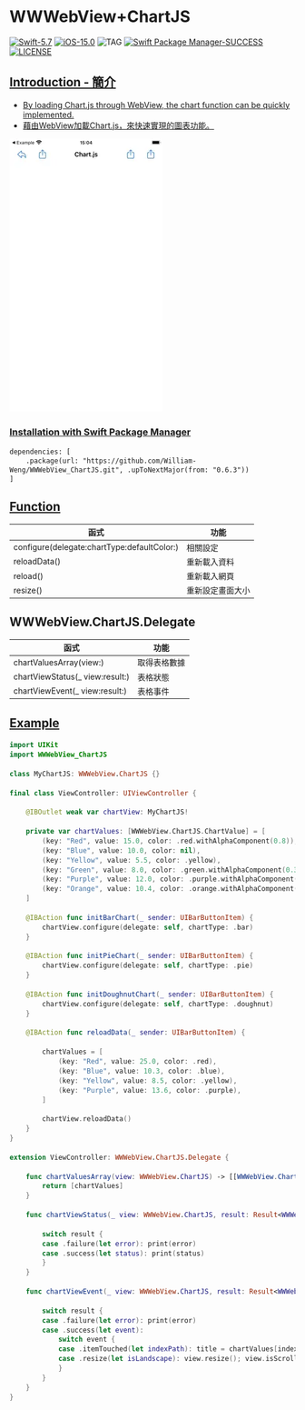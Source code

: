 # WWWebView+ChartJS

[![Swift-5.7](https://img.shields.io/badge/Swift-5.7-orange.svg?style=flat)](https://developer.apple.com/swift/) [![iOS-15.0](https://img.shields.io/badge/iOS-15.0-pink.svg?style=flat)](https://developer.apple.com/swift/) ![TAG](https://img.shields.io/github/v/tag/William-Weng/WWWebView_ChartJS) [![Swift Package Manager-SUCCESS](https://img.shields.io/badge/Swift_Package_Manager-SUCCESS-blue.svg?style=flat)](https://developer.apple.com/swift/) [![LICENSE](https://img.shields.io/badge/LICENSE-MIT-yellow.svg?style=flat)](https://developer.apple.com/swift/)

## [Introduction - 簡介](https://swiftpackageindex.com/William-Weng)
- [By loading Chart.js through WebView, the chart function can be quickly implemented.](https://www.chartjs.org/docs/latest/getting-started/)
- [藉由WebView加載Chart.js，來快速實現的圖表功能。](https://chartjs.bootcss.com/docs/getting-started/installation.html)

![](./Example.webp)

### [Installation with Swift Package Manager](https://medium.com/彼得潘的-swift-ios-app-開發問題解答集/使用-spm-安裝第三方套件-xcode-11-新功能-2c4ffcf85b4b)
```
dependencies: [
    .package(url: "https://github.com/William-Weng/WWWebView_ChartJS.git", .upToNextMajor(from: "0.6.3"))
]
```

## [Function](https://ezgif.com/video-to-webp)
|函式|功能|
|-|-|
|configure(delegate:chartType:defaultColor:)|相關設定|
|reloadData()|重新載入資料|
|reload()|重新載入網頁|
|resize()|重新設定畫面大小|

## WWWebView.ChartJS.Delegate
|函式|功能|
|-|-|
|chartValuesArray(view:)|取得表格數據|
|chartViewStatus(_ view:result:)|表格狀態|
|chartViewEvent(_ view:result:)|表格事件|

## [Example](https://ezgif.com/video-to-webp)
```swift
import UIKit
import WWWebView_ChartJS

class MyChartJS: WWWebView.ChartJS {}

final class ViewController: UIViewController {
    
    @IBOutlet weak var chartView: MyChartJS!
    
    private var chartValues: [WWWebView.ChartJS.ChartValue] = [
        (key: "Red", value: 15.0, color: .red.withAlphaComponent(0.8)),
        (key: "Blue", value: 10.0, color: nil),
        (key: "Yellow", value: 5.5, color: .yellow),
        (key: "Green", value: 8.0, color: .green.withAlphaComponent(0.3)),
        (key: "Purple", value: 12.0, color: .purple.withAlphaComponent(0.5)),
        (key: "Orange", value: 10.4, color: .orange.withAlphaComponent(0.7)),
    ]
    
    @IBAction func initBarChart(_ sender: UIBarButtonItem) {
        chartView.configure(delegate: self, chartType: .bar)
    }
    
    @IBAction func initPieChart(_ sender: UIBarButtonItem) {
        chartView.configure(delegate: self, chartType: .pie)
    }
    
    @IBAction func initDoughnutChart(_ sender: UIBarButtonItem) {
        chartView.configure(delegate: self, chartType: .doughnut)
    }
    
    @IBAction func reloadData(_ sender: UIBarButtonItem) {
        
        chartValues = [
            (key: "Red", value: 25.0, color: .red),
            (key: "Blue", value: 10.3, color: .blue),
            (key: "Yellow", value: 8.5, color: .yellow),
            (key: "Purple", value: 13.6, color: .purple),
        ]
        
        chartView.reloadData()
    }
}

extension ViewController: WWWebView.ChartJS.Delegate {
    
    func chartValuesArray(view: WWWebView.ChartJS) -> [[WWWebView.ChartJS.ChartValue]] {
        return [chartValues]
    }
        
    func chartViewStatus(_ view: WWWebView.ChartJS, result: Result<WWWebView.ChartJS.Status, Error>) {
        
        switch result {
        case .failure(let error): print(error)
        case .success(let status): print(status)
        }
    }
    
    func chartViewEvent(_ view: WWWebView.ChartJS, result: Result<WWWebView.ChartJS.Event, any Error>) {
        
        switch result {
        case .failure(let error): print(error)
        case .success(let event):
            switch event {
            case .itemTouched(let indexPath): title = chartValues[indexPath.row].key
            case .resize(let isLandscape): view.resize(); view.isScrollEnabled = isLandscape
            }
        }
    }
}
```
